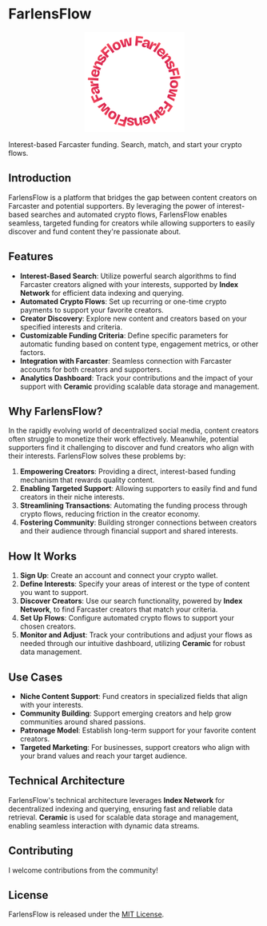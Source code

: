 # FarlensFlow

<div align="center">
  <img src="./public/farlensflow-logo-github.svg" alt="FarlensFlow Logo" width="200" height="200">
</div>

Interest-based Farcaster funding. Search, match, and start your crypto flows.

## Introduction

FarlensFlow is a platform that bridges the gap between content creators on Farcaster and potential supporters. By leveraging the power of interest-based searches and automated crypto flows, FarlensFlow enables seamless, targeted funding for creators while allowing supporters to easily discover and fund content they're passionate about.

## Features

- **Interest-Based Search**: Utilize powerful search algorithms to find Farcaster creators aligned with your interests, supported by **Index Network** for efficient data indexing and querying.
- **Automated Crypto Flows**: Set up recurring or one-time crypto payments to support your favorite creators.
- **Creator Discovery**: Explore new content and creators based on your specified interests and criteria.
- **Customizable Funding Criteria**: Define specific parameters for automatic funding based on content type, engagement metrics, or other factors.
- **Integration with Farcaster**: Seamless connection with Farcaster accounts for both creators and supporters.
- **Analytics Dashboard**: Track your contributions and the impact of your support with **Ceramic** providing scalable data storage and management.

## Why FarlensFlow?

In the rapidly evolving world of decentralized social media, content creators often struggle to monetize their work effectively. Meanwhile, potential supporters find it challenging to discover and fund creators who align with their interests. FarlensFlow solves these problems by:

1. **Empowering Creators**: Providing a direct, interest-based funding mechanism that rewards quality content.
2. **Enabling Targeted Support**: Allowing supporters to easily find and fund creators in their niche interests.
3. **Streamlining Transactions**: Automating the funding process through crypto flows, reducing friction in the creator economy.
4. **Fostering Community**: Building stronger connections between creators and their audience through financial support and shared interests.

## How It Works

1. **Sign Up**: Create an account and connect your crypto wallet.
2. **Define Interests**: Specify your areas of interest or the type of content you want to support.
3. **Discover Creators**: Use our search functionality, powered by **Index Network**, to find Farcaster creators that match your criteria.
4. **Set Up Flows**: Configure automated crypto flows to support your chosen creators.
5. **Monitor and Adjust**: Track your contributions and adjust your flows as needed through our intuitive dashboard, utilizing **Ceramic** for robust data management.

## Use Cases

- **Niche Content Support**: Fund creators in specialized fields that align with your interests.
- **Community Building**: Support emerging creators and help grow communities around shared passions.
- **Patronage Model**: Establish long-term support for your favorite content creators.
- **Targeted Marketing**: For businesses, support creators who align with your brand values and reach your target audience.

## Technical Architecture

FarlensFlow's technical architecture leverages **Index Network** for decentralized indexing and querying, ensuring fast and reliable data retrieval. **Ceramic** is used for scalable data storage and management, enabling seamless interaction with dynamic data streams.

## Contributing

I welcome contributions from the community!

## License

FarlensFlow is released under the [MIT License](LICENSE).
